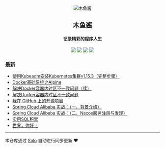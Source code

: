 <p align="center"><img alt="木鱼酱" src="https://static.b3log.org/images/brand/solo-32.png"></p><h2 align="center">
木鱼酱
</h2>

<h4 align="center">记录精彩的程序人生</h4>
<p align="center"><a title="木鱼酱" target="_blank" href="https://github.com/jenphyjohn/solo-blog"><img src="https://img.shields.io/github/last-commit/jenphyjohn/solo-blog.svg?style=flat-square&color=FF9900"></a>
<a title="GitHub repo size in bytes" target="_blank" href="https://github.com/jenphyjohn/solo-blog"><img src="https://img.shields.io/github/repo-size/jenphyjohn/solo-blog.svg?style=flat-square"></a>
<a title="Solo Version" target="_blank" href="https://github.com/b3log/solo/releases"><img src="https://img.shields.io/badge/solo-3.6.3-f1e05a.svg?style=flat-square&color=blueviolet"></a>
<a title="Hits" target="_blank" href="https://github.com/b3log/hits"><img src="https://hits.b3log.org/jenphyjohn/solo-blog.svg"></a></p>

### 最新

* [使用Kubeadm安装Kubernetes集群v1.15.3（完整步骤）](http://blog.join-e.tech/articles/2019/08/28/1566978477480.html)
* [Docker基础系统之Alpine](http://blog.join-e.tech/articles/2019/08/22/1566458957268.html)
* [解决Docker容器内时区不一致问题（续）](http://blog.join-e.tech/articles/2019/08/21/1566365023276.html)
* [解决Docker容器内时区不一致问题](http://blog.join-e.tech/articles/2019/08/17/1566055941127.html)
* [我在 GitHub 上的开源项目](http://blog.join-e.tech/my-github-repos)
* [Spring Cloud Alibaba 实战：（一、背景介绍）](http://blog.join-e.tech/articles/2019/08/14/1565712937025.html)
* [Spring Cloud Alibaba 实战：（二、Nacos服务注册与发现）](http://blog.join-e.tech/articles/2019/08/13/1565709361957.html)
* [实用SQL积累](http://blog.join-e.tech/articles/2019/08/13/1565673888156.html)
* [世界，你好！](http://blog.join-e.tech/articles/2019/08/13/1565663405807.html)



---

本仓库通过 [Solo](https://github.com/b3log/solo) 自动进行同步更新 ❤️ 